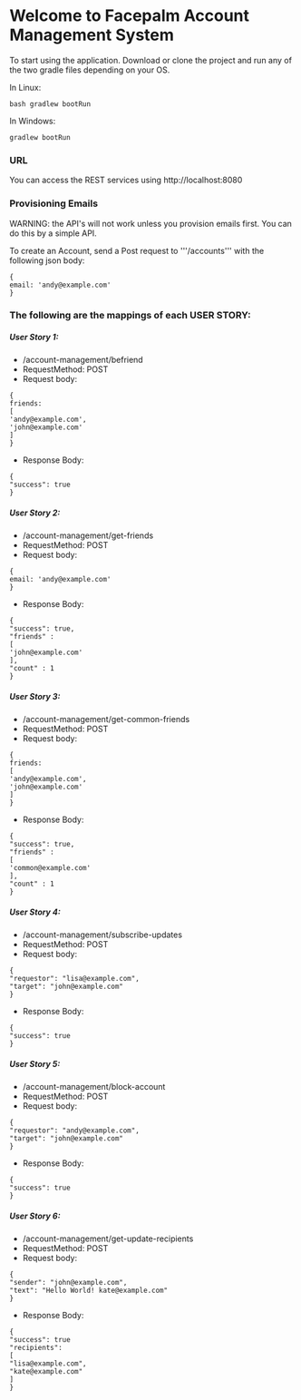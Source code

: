 # Welcome to Facepalm Account Management System

To start using the application. Download or clone the project and run any of the two gradle files depending on your OS.

In Linux:

```bash gradlew bootRun```

In Windows:

```gradlew bootRun```

### URL

You can access the REST services using http://localhost:8080

### Provisioning Emails
WARNING: the API's will not work unless you provision emails first. You can do this by a simple API.

To create an Account, send a Post request to '''/accounts''' with the following json body:
```
{
email: 'andy@example.com'
}
```

### The following are the mappings of each USER STORY:

##### User Story 1:
* /account-management/befriend
* RequestMethod: POST
* Request body:
```
{
friends:
[
'andy@example.com',
'john@example.com'
]
}
```
* Response Body:
```
{
"success": true
}
```
##### User Story 2:
* /account-management/get-friends
* RequestMethod: POST
* Request body:
```
{
email: 'andy@example.com'
}
```
* Response Body:
```
{
"success": true,
"friends" :
[
'john@example.com'
],
"count" : 1
}
```

##### User Story 3:
* /account-management/get-common-friends
* RequestMethod: POST
* Request body:
```
{
friends:
[
'andy@example.com',
'john@example.com'
]
}
```
* Response Body:
```
{
"success": true,
"friends" :
[
'common@example.com'
],
"count" : 1
}
```

##### User Story 4:
* /account-management/subscribe-updates
* RequestMethod: POST
* Request body:
```
{
"requestor": "lisa@example.com",
"target": "john@example.com"
}
```
* Response Body:
```
{
"success": true
}
```

##### User Story 5:
* /account-management/block-account
* RequestMethod: POST
* Request body:
```
{
"requestor": "andy@example.com",
"target": "john@example.com"
}
```
* Response Body:
```
{
"success": true
}
```

##### User Story 6:
* /account-management/get-update-recipients
* RequestMethod: POST
* Request body:
```
{
"sender": "john@example.com",
"text": "Hello World! kate@example.com"
}
```
* Response Body:
```
{
"success": true
"recipients":
[
"lisa@example.com",
"kate@example.com"
]
}
```


